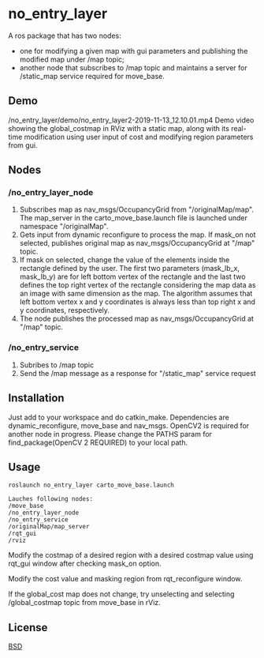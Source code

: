 # no_entry_layer

A ros package that has two nodes: 
- one for modifying a given map with gui parameters and publishing the modified map under /map topic; 
- another node that subscribes to /map topic and maintains a server for /static_map service required for move_base.

## Demo
/no_entry_layer/demo/no_entry_layer2-2019-11-13_12.10.01.mp4 
Demo video showing the global_costmap in RViz with a static map, along with its real-time modification using user input of cost and modifying region parameters from gui.

## Nodes

### /no_entry_layer_node
1. Subscribes map as nav_msgs/OccupancyGrid from "/originalMap/map". The map_server in the carto_move_base.launch file is launched under namespace "/originalMap".
2. Gets input from dynamic reconfigure to process the map. If mask_on not selected, publishes original map as nav_msgs/OccupancyGrid at "/map" topic.
3. If mask on selected, change the value of the elements inside the rectangle defined by the user. The first two parameters (mask_lb_x, mask_lb_y) are for left bottom vertex of the rectangle and the last two defines the top right vertex of the rectangle considering the map data as an image with same dimension as the map. The algorithm assumes that left bottom vertex x and y coordinates is always less than top right x and y coordinates, respectively. 
4. The node publishes the processed map as nav_msgs/OccupancyGrid at "/map" topic. 

### /no_entry_service
1. Subribes to /map topic
2. Send the /map message as a response for "/static_map" service request


## Installation

Just add to your workspace and do catkin_make. Dependencies are dynamic_reconfigure, move_base and nav_msgs. OpenCV2 is required for another node in progress. Please change the PATHS param for find_package(OpenCV 2 REQUIRED)  to your local path.
## Usage

```In terminal
roslaunch no_entry_layer carto_move_base.launch 

Lauches following nodes:
/move_base
/no_entry_layer_node
/no_entry_service
/originalMap/map_server
/rqt_gui
/rviz
```

Modify the costmap of a desired region with a desired costmap value using rqt_gui window after checking mask_on option.

Modify the cost value and masking region from rqt_reconfigure window.

If the global_cost map does not change, try unselecting and selecting /global_costmap topic from move_base in rViz.

## License
[BSD](http://www.linfo.org/bsdlicense.html)
